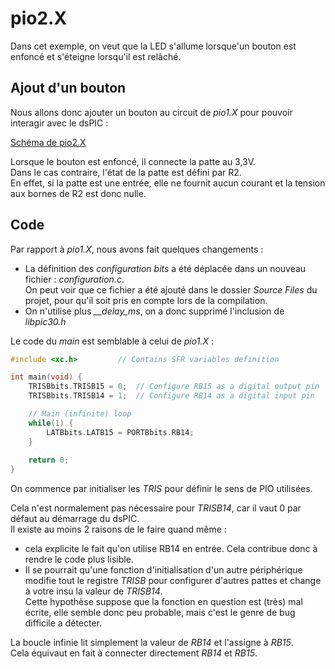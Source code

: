 # pio2.X

Dans cet exemple, on veut que la LED s'allume lorsque'un bouton est enfoncé et s'éteigne lorsqu'il est relâché.

## Ajout d'un bouton

Nous allons donc ajouter un bouton au circuit de *pio1.X* pour pouvoir interagir avec le dsPIC :

[Schéma de pio2.X](img/pio2Schematic.png)

Lorsque le bouton est enfoncé, il connecte la patte au 3,3V.  
Dans le cas contraire, l'état de la patte est défini par R2.  
En effet, si la patte est une entrée, elle ne fournit aucun courant et la tension aux bornes de R2 est donc nulle.

## Code

Par rapport à *pio1.X*, nous avons fait quelques changements :

* La définition des *configuration bits* a été déplacée dans un nouveau fichier : *configuration.c*.  
On peut voir que ce fichier a été ajouté dans le dossier *Source Files* du projet, pour qu'il soit pris en compte lors de la compilation.
* On n'utilise plus *__delay_ms*, on a donc supprimé l'inclusion de *libpic30.h*

Le code du *main* est semblable à celui de *pio1.X* :

```C
#include <xc.h>         // Contains SFR variables definition

int main(void) {
    TRISBbits.TRISB15 = 0;  // Configure RB15 as a digital output pin
    TRISBbits.TRISB14 = 1;  // Configure RB14 as a digital input pin

    // Main (infinite) loop
    while(1) {
        LATBbits.LATB15 = PORTBbits.RB14;
    }
    
    return 0;
}
```

On commence par initialiser les *TRIS* pour définir le sens de PIO utilisées.  

Cela n'est normalement pas nécessaire pour *TRISB14*, car il vaut 0 par défaut au démarrage du dsPIC.  
Il existe au moins 2 raisons de le faire quand même :

* cela explicite le fait qu'on utilise RB14 en entrée. Cela contribue donc à rendre le code plus lisible.
* Il se pourrait qu'une fonction d'initialisation d'un autre périphérique modifie tout le registre *TRISB* pour configurer d'autres pattes et change à votre insu la valeur de *TRISB14*.  
Cette hypothèse suppose que la fonction en question est (très) mal écrite, elle semble donc peu probable, mais c'est le genre de bug difficile a détecter.

La boucle infinie lit simplement la valeur de *RB14* et l'assigne à *RB15*.  
Cela équivaut en fait à connecter directement *RB14* et *RB15*.
